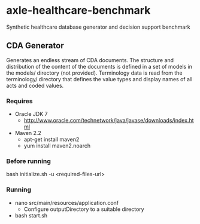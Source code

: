 # axle-healthcare-benchmark #

Synthetic healthcare database generator and decision support benchmark

## CDA Generator ##

Generates an endless stream of CDA documents.
The structure and distribution of the content of the documents is defined in a set of models in the models/ directory (not provided).
Terminology data is read from the terminology/ directory that defines the value types and display names of all acts and coded values.

### Requires ###
* Oracle JDK 7
	* http://www.oracle.com/technetwork/java/javase/downloads/index.html
* Maven 2.2
	* apt-get install maven2
	* yum install maven2.noarch

### Before running ###
bash initialize.sh -u &lt;required-files-url&gt;

### Running ###
* nano src/main/resources/application.conf
	* Configure outputDirectory to a suitable directory
* bash start.sh


